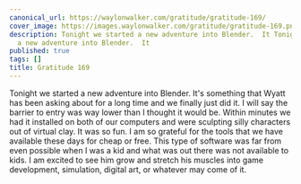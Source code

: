 ```yaml
---
canonical_url: https://waylonwalker.com/gratitude/gratitude-169/
cover_image: https://images.waylonwalker.com/gratitude/gratitude-169.png
description: Tonight we started a new adventure into Blender.  It Tonight we started
  a new adventure into Blender.  It
published: true
tags: []
title: Gratitude 169
---
```


Tonight we started a new adventure into Blender.  It's something that Wyatt has been asking about for a long time and we finally just did it.  I will say the barrier to entry was way lower than I thought it would be.  Within minutes we had it installed on both of our computers and were sculpting silly characters out of virtual clay.  It was so fun.  I am so grateful for the tools that we have available these days for cheap or free.  This type of software was far from even possible when I was a kid and what was out there was not available to kids.  I am excited to see him grow and stretch his muscles into game development, simulation, digital art, or whatever may come of it.
